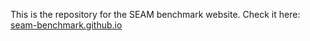 This is the repository for the SEAM benchmark website. Check it here: [seam-benchmark.github.io](https://seam-benchmark.github.io)


